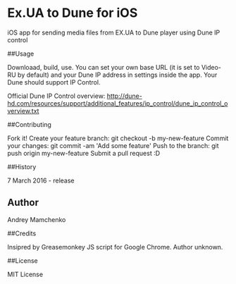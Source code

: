 # Ex.UA to Dune for iOS
iOS app for sending media files from EX.UA to Dune player using Dune IP control

##Usage

Downloaad, build, use. 
You can set your own base URL (it is set to Video-RU by default) and your Dune IP address in settings inside the app. 
Your Dune should support IP Control.

Official Dune IP Control overview: http://dune-hd.com/resources/support/additional_features/ip_control/dune_ip_control_overview.txt

##Contributing

Fork it!
Create your feature branch: git checkout -b my-new-feature
Commit your changes: git commit -am 'Add some feature'
Push to the branch: git push origin my-new-feature
Submit a pull request :D

##History

7 March 2016 - release

## Author

Andrey Mamchenko

##Credits

Insipred by Greasemonkey JS script for Google Chrome. Author unknown.

##License

MIT License

